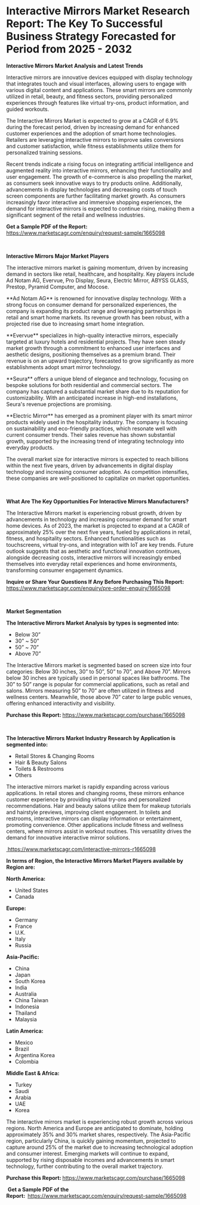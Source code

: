 <p><h1>Interactive Mirrors Market Research Report: The Key To Successful Business Strategy Forecasted for Period from 2025 - 2032</h1></p><p><strong>Interactive Mirrors Market Analysis and Latest Trends</strong></p>
<p><p>Interactive mirrors are innovative devices equipped with display technology that integrates touch and visual interfaces, allowing users to engage with various digital content and applications. These smart mirrors are commonly utilized in retail, beauty, and fitness sectors, providing personalized experiences through features like virtual try-ons, product information, and guided workouts. </p><p>The Interactive Mirrors Market is expected to grow at a CAGR of 6.9% during the forecast period, driven by increasing demand for enhanced customer experiences and the adoption of smart home technologies. Retailers are leveraging interactive mirrors to improve sales conversions and customer satisfaction, while fitness establishments utilize them for personalized training sessions. </p><p>Recent trends indicate a rising focus on integrating artificial intelligence and augmented reality into interactive mirrors, enhancing their functionality and user engagement. The growth of e-commerce is also propelling the market, as consumers seek innovative ways to try products online. Additionally, advancements in display technologies and decreasing costs of touch screen components are further facilitating market growth. As consumers increasingly favor interactive and immersive shopping experiences, the demand for interactive mirrors is expected to continue rising, making them a significant segment of the retail and wellness industries.</p></p>
<p><strong>Get a Sample PDF of the Report:&nbsp;</strong> <a href="https://www.marketscagr.com/enquiry/request-sample/1665098?utm_campaign=3267&utm_medium=2&utm_source=Github&utm_content=ia&utm_term=17042025&utm_id=interactive-mirrors">https://www.marketscagr.com/enquiry/request-sample/1665098</a></p>
<p>&nbsp;</p>
<p><strong>Interactive Mirrors Major Market Players</strong></p>
<p><p>The interactive mirrors market is gaining momentum, driven by increasing demand in sectors like retail, healthcare, and hospitality. Key players include Ad Notam AG, Evervue, Pro Display, Seura, Electric Mirror, ABYSS GLASS, Prestop, Pyramid Computer, and Mocose.</p><p>**Ad Notam AG** is renowned for innovative display technology. With a strong focus on consumer demand for personalized experiences, the company is expanding its product range and leveraging partnerships in retail and smart home markets. Its revenue growth has been robust, with a projected rise due to increasing smart home integration.</p><p>**Evervue** specializes in high-quality interactive mirrors, especially targeted at luxury hotels and residential projects. They have seen steady market growth through a commitment to enhanced user interfaces and aesthetic designs, positioning themselves as a premium brand. Their revenue is on an upward trajectory, forecasted to grow significantly as more establishments adopt smart mirror technology.</p><p>**Seura** offers a unique blend of elegance and technology, focusing on bespoke solutions for both residential and commercial sectors. The company has captured a substantial market share due to its reputation for customizability. With an anticipated increase in high-end installations, Seura's revenue projections are promising.</p><p>**Electric Mirror** has emerged as a prominent player with its smart mirror products widely used in the hospitality industry. The company is focusing on sustainability and eco-friendly practices, which resonate well with current consumer trends. Their sales revenue has shown substantial growth, supported by the increasing trend of integrating technology into everyday products.</p><p>The overall market size for interactive mirrors is expected to reach billions within the next five years, driven by advancements in digital display technology and increasing consumer adoption. As competition intensifies, these companies are well-positioned to capitalize on market opportunities.</p></p>
<p>&nbsp;</p>
<p><strong>What Are The Key Opportunities For Interactive Mirrors Manufacturers?</strong></p>
<p><p>The Interactive Mirrors market is experiencing robust growth, driven by advancements in technology and increasing consumer demand for smart home devices. As of 2023, the market is projected to expand at a CAGR of approximately 25% over the next five years, fueled by applications in retail, fitness, and hospitality sectors. Enhanced functionalities such as touchscreens, virtual try-ons, and integration with IoT are key trends. Future outlook suggests that as aesthetic and functional innovation continues, alongside decreasing costs, interactive mirrors will increasingly embed themselves into everyday retail experiences and home environments, transforming consumer engagement dynamics.</p></p>
<p><strong>Inquire or Share Your Questions If Any Before Purchasing This Report:</strong> <a href="https://www.marketscagr.com/enquiry/pre-order-enquiry/1665098?utm_campaign=3267&utm_medium=2&utm_source=Github&utm_content=ia&utm_term=17042025&utm_id=interactive-mirrors">https://www.marketscagr.com/enquiry/pre-order-enquiry/1665098</a></p>
<p>&nbsp;</p>
<p><strong>Market Segmentation</strong></p>
<p><strong>The Interactive Mirrors Market Analysis by types is segmented into:</strong></p>
<p><ul><li>Below 30”</li><li>30” ~ 50”</li><li>50” ~ 70”</li><li>Above 70”</li></ul></p>
<p><p>The Interactive Mirrors market is segmented based on screen size into four categories: Below 30 inches, 30” to 50”, 50” to 70”, and Above 70”. Mirrors below 30 inches are typically used in personal spaces like bathrooms. The 30” to 50” range is popular for commercial applications, such as retail and salons. Mirrors measuring 50” to 70” are often utilized in fitness and wellness centers. Meanwhile, those above 70” cater to large public venues, offering enhanced interactivity and visibility.</p></p>
<p><strong>Purchase this Report:&nbsp;</strong><a href="https://www.marketscagr.com/purchase/1665098?utm_campaign=3267&utm_medium=2&utm_source=Github&utm_content=ia&utm_term=17042025&utm_id=interactive-mirrors">https://www.marketscagr.com/purchase/1665098</a></p>
<p>&nbsp;</p>
<p><strong>The Interactive Mirrors Market Industry Research by Application is segmented into:</strong></p>
<p><ul><li>Retail Stores & Changing Rooms</li><li>Hair & Beauty Salons</li><li>Toilets & Restrooms</li><li>Others</li></ul></p>
<p><p>The interactive mirrors market is rapidly expanding across various applications. In retail stores and changing rooms, these mirrors enhance customer experience by providing virtual try-ons and personalized recommendations. Hair and beauty salons utilize them for makeup tutorials and hairstyle previews, improving client engagement. In toilets and restrooms, interactive mirrors can display information or entertainment, promoting convenience. Other applications include fitness and wellness centers, where mirrors assist in workout routines. This versatility drives the demand for innovative interactive mirror solutions.</p></p>
<p><a href="https://www.marketscagr.com/interactive-mirrors-r1665098?utm_campaign=3267&utm_medium=2&utm_source=Github&utm_content=ia&utm_term=17042025&utm_id=interactive-mirrors">&nbsp;https://www.marketscagr.com/interactive-mirrors-r1665098</a></p>
<p><strong>In terms of Region, the Interactive Mirrors Market Players available by Region are:</strong></p>
<p>
    <p> <strong> North America: </strong>
        <ul>
            <li>United States</li>
            <li>Canada</li>
        </ul>
        </p> 
    <p> <strong> Europe: </strong>
        <ul>
            <li>Germany</li>
            <li>France</li>
            <li>U.K.</li>
            <li>Italy</li>
            <li>Russia</li>
        </ul>
        </p> 
    <p> <strong> Asia-Pacific: </strong>
        <ul>
            <li>China</li>
            <li>Japan</li>
            <li>South Korea</li>
            <li>India</li>
            <li>Australia</li>
            <li>China Taiwan</li>
            <li>Indonesia</li>
            <li>Thailand</li>
            <li>Malaysia</li>
        </ul>
        </p> 
    <p> <strong> Latin America: </strong>
        <ul>
            <li>Mexico</li>
            <li>Brazil</li>
            <li>Argentina Korea</li>
            <li>Colombia</li>
        </ul>
        </p> 
    <p> <strong> Middle East & Africa: </strong>
        <ul>
            <li>Turkey</li>
            <li>Saudi</li>
            <li>Arabia</li>
            <li>UAE</li>
            <li>Korea</li>
        </ul>
    </p>
    </p>
<p><p>The interactive mirrors market is experiencing robust growth across various regions. North America and Europe are anticipated to dominate, holding approximately 35% and 30% market shares, respectively. The Asia-Pacific region, particularly China, is quickly gaining momentum, projected to capture around 25% of the market due to increasing technological adoption and consumer interest. Emerging markets will continue to expand, supported by rising disposable incomes and advancements in smart technology, further contributing to the overall market trajectory.</p></p>
<p><strong>Purchase this Report: </strong><a href="https://www.marketscagr.com/purchase/1665098?utm_campaign=3267&utm_medium=2&utm_source=Github&utm_content=ia&utm_term=17042025&utm_id=interactive-mirrors">https://www.marketscagr.com/purchase/1665098</a></p>
<p>&nbsp;<strong>Get a Sample PDF of the Report:&nbsp;&nbsp;</strong><a href="https://www.marketscagr.com/enquiry/request-sample/1665098?utm_campaign=3267&utm_medium=2&utm_source=Github&utm_content=ia&utm_term=17042025&utm_id=interactive-mirrors">https://www.marketscagr.com/enquiry/request-sample/1665098</a></p>
<p><strong></strong></p>
<p><p></p><p></p><p></p></p>
